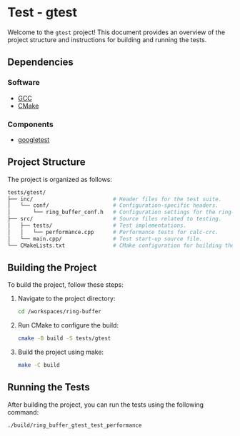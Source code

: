 # Test - gtest

Welcome to the `gtest` project! This document provides an overview of the project structure and instructions for building and running the tests.

## Dependencies

### Software

- [GCC](https://gcc.gnu.org/)
- [CMake](https://cmake.org/)

### Components

- [googletest](https://github.com/google/googletest/)

## Project Structure

The project is organized as follows:

```bash
tests/gtest/
├── inc/                         # Header files for the test suite.
│   └── conf/                    # Configuration-specific headers.
│       └── ring_buffer_conf.h   # Configuration settings for the ring-buffer library.
├── src/                         # Source files related to testing.
│   ├── tests/                   # Test implementations.
│   │   └── performance.cpp      # Performance tests for calc-crc.
│   └── main.cpp/                # Test start-up source file.
└── CMakeLists.txt               # CMake configuration for building the test suite.
```

## Building the Project

To build the project, follow these steps:

1. Navigate to the project directory:
   ```bash
   cd /workspaces/ring-buffer
   ```

3. Run CMake to configure the build:
   ```bash
   cmake -B build -S tests/gtest
   ```

4. Build the project using make:
   ```bash
   make -C build
   ```

## Running the Tests

After building the project, you can run the tests using the following command:
```bash
./build/ring_buffer_gtest_test_performance
```